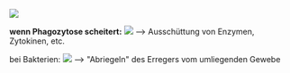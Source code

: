 ![](Pasted%20image%2020250514140422.png)

**wenn Phagozytose scheitert:**
![](Pasted%20image%2020250514140844.png)
--> Ausschüttung von Enzymen, Zytokinen, etc. 

bei Bakterien:
![](Pasted%20image%2020250514141130.png)
--> "Abriegeln" des Erregers vom umliegenden Gewebe